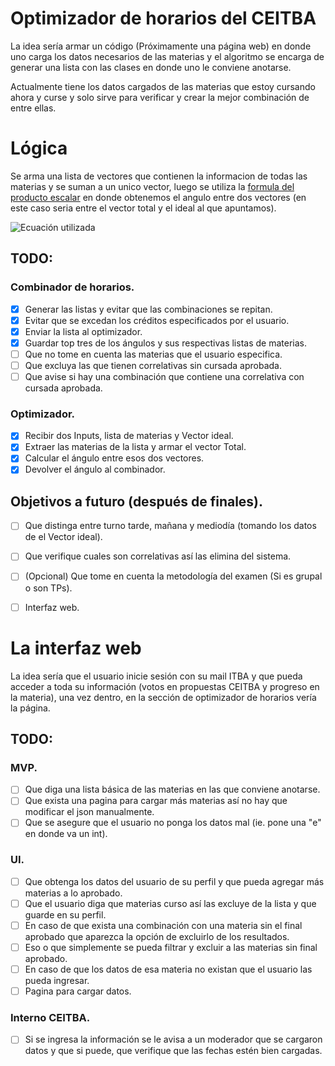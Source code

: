 # Optimizador de horarios del CEITBA
La idea sería armar un código (Próximamente una página web) en donde uno carga los datos necesarios de las materias y el algoritmo se encarga de generar una lista con las clases en donde uno le conviene anotarse.
 
Actualmente tiene los datos cargados de las materias que estoy cursando ahora y curse y solo sirve para verificar y crear la mejor combinación de entre ellas.
 
# Lógica
Se arma una lista de vectores que contienen la informacion de todas las materias y se suman a un unico vector, luego se utiliza la [formula del producto escalar](https://economipedia.com/definiciones/angulo-entre-dos-vectores.html) en donde obtenemos el angulo entre dos vectores (en este caso seria entre el vector total y el ideal al que apuntamos).
 
![Ecuación utilizada](https://economipedia.com/wp-content/uploads/Producto-escalar-geome%CC%81trico.png "Ecuación utilizada")
 
## TODO:
### Combinador de horarios.
- [x] Generar las listas y evitar que las combinaciones se repitan.
- [x] Evitar que se excedan los créditos especificados por el usuario.
- [x] Enviar la lista al optimizador.
- [x] Guardar top tres de los ángulos y sus respectivas listas de materias.
- [ ] Que no tome en cuenta las materias que el usuario especifica.
- [ ] Que excluya las que tienen correlativas sin cursada aprobada.
- [ ] Que avise si hay una combinación que contiene una correlativa con cursada aprobada.
 
### Optimizador.
- [x] Recibir dos Inputs, lista de materias y Vector ideal.
- [x] Extraer las materias de la lista y armar el vector Total.
- [x] Calcular el ángulo entre esos dos vectores.
- [x] Devolver el ángulo al combinador.
 
## Objetivos a futuro (después de finales).
- [ ] Que distinga entre turno tarde, mañana y mediodía (tomando los datos de el Vector ideal).
- [ ] Que verifique cuales son correlativas así las elimina del sistema.
- [ ] \(Opcional) Que tome en cuenta la metodología del examen (Si es grupal o son TPs).
- [ ] Interfaz web.
 
 
# La interfaz web
 
La idea sería que el usuario inicie sesión con su mail ITBA y que pueda acceder a toda su información (votos en propuestas CEITBA y progreso en la materia), una vez dentro, en la sección de optimizador de horarios vería la página.
 
## TODO:
### MVP.
- [ ] Que diga una lista básica de las materias en las que conviene anotarse.
- [ ] Que exista una pagina para cargar más materias así no hay que modificar el json manualmente.
- [ ] Que se asegure que el usuario no ponga los datos mal (ie. pone una "e" en donde va un int).
 
### UI.
- [ ] Que obtenga los datos del usuario de su perfil y que pueda agregar más materias a lo aprobado.
- [ ] Que el usuario diga que materias curso así las excluye de la lista y que guarde en su perfil.
- [ ] En caso de que exista una combinación con una materia sin el final aprobado que aparezca la opción de excluirlo de los resultados.
- [ ] Eso o que simplemente se pueda filtrar y excluir a las materias sin final aprobado.
- [ ] En caso de que los datos de esa materia no existan que el usuario las pueda ingresar.
- [ ] Pagina para cargar datos.
 
### Interno CEITBA.
- [ ] Si se ingresa la información se le avisa a un moderador que se cargaron datos y que si puede, que verifique que las fechas estén bien cargadas.
 
 
 
 

